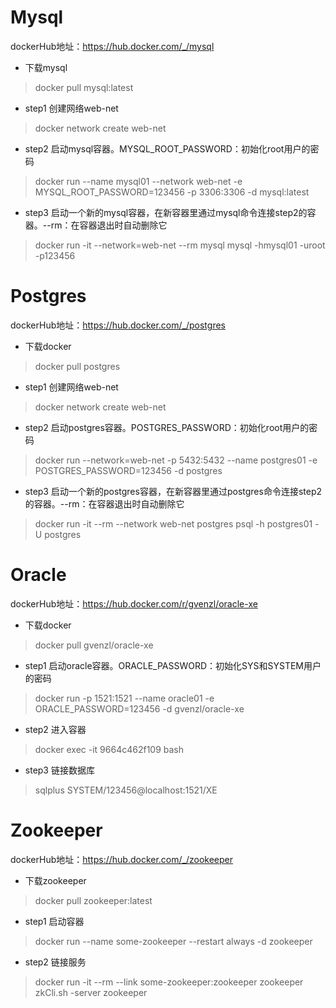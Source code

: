 # Mysql
dockerHub地址：https://hub.docker.com/_/mysql

- 下载mysql
> docker pull mysql:latest
> 
- step1 创建网络web-net
> docker network create web-net

- step2 启动mysql容器。MYSQL_ROOT_PASSWORD：初始化root用户的密码
> docker run --name mysql01 --network web-net -e MYSQL_ROOT_PASSWORD=123456 -p 3306:3306 -d mysql:latest

- step3 启动一个新的mysql容器，在新容器里通过mysql命令连接step2的容器。--rm：在容器退出时自动删除它
> docker run -it --network=web-net --rm mysql mysql -hmysql01 -uroot -p123456


# Postgres
dockerHub地址：https://hub.docker.com/_/postgres

- 下载docker
> docker pull postgres

- step1 创建网络web-net
> docker network create web-net

- step2 启动postgres容器。POSTGRES_PASSWORD：初始化root用户的密码
> docker run --network=web-net -p 5432:5432 --name postgres01 -e POSTGRES_PASSWORD=123456 -d postgres

- step3 启动一个新的postgres容器，在新容器里通过postgres命令连接step2的容器。--rm：在容器退出时自动删除它
> docker run -it --rm --network web-net postgres psql -h postgres01 -U postgres

# Oracle
dockerHub地址：https://hub.docker.com/r/gvenzl/oracle-xe

- 下载docker
> docker pull gvenzl/oracle-xe

- step1 启动oracle容器。ORACLE_PASSWORD：初始化SYS和SYSTEM用户的密码
> docker run -p 1521:1521 --name oracle01 -e ORACLE_PASSWORD=123456 -d gvenzl/oracle-xe

- step2 进入容器
> docker exec -it 9664c462f109 bash

- step3 链接数据库
> sqlplus SYSTEM/123456@localhost:1521/XE

# Zookeeper
dockerHub地址：https://hub.docker.com/_/zookeeper

- 下载zookeeper
> docker pull zookeeper:latest
> 
- step1 启动容器
> docker run --name some-zookeeper --restart always -d zookeeper

- step2 链接服务
> docker run -it --rm --link some-zookeeper:zookeeper zookeeper zkCli.sh -server zookeeper
